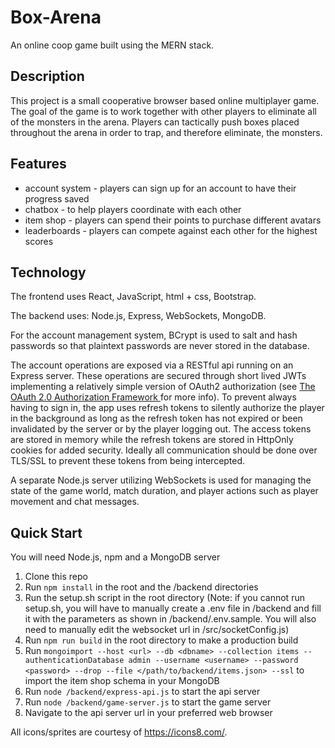 # Box-Arena
An online coop game built using the MERN stack.

## Description
This project is a small cooperative browser based online multiplayer game. The goal of the game is to work together with other players to eliminate all of the monsters in the arena. Players can tactically push boxes placed throughout the arena in order to trap, and therefore eliminate, the monsters.  

## Features 
- account system - players can sign up for an account to have their progress saved
- chatbox - to help players coordinate with each other
- item shop - players can spend their points to purchase different avatars
- leaderboards - players can compete against each other for the highest scores

## Technology
The frontend uses React, JavaScript, html + css, Bootstrap. 

The backend uses: Node.js, Express, WebSockets, MongoDB. 

For the account management system, BCrypt is used to salt and hash passwords so that plaintext passwords are never stored in the database. 

The account operations are exposed via a RESTful api running on an Express server. These operations are secured through short lived JWTs implementing a relatively simple version of OAuth2 authorization (see <a href="https://tools.ietf.org/html/rfc6749">The OAuth 2.0 Authorization Framework
</a> for more info). To prevent always having to sign in, the app uses refresh tokens to silently authorize the player in the background as long as the refresh token has not expired or been invalidated by the server or by the player logging out. The access tokens are stored in memory while the refresh tokens are stored in HttpOnly cookies for added security. Ideally all communication should be done over TLS/SSL to prevent these tokens from being intercepted.     

A separate Node.js server utilizing WebSockets is used for managing the state of the game world, match duration, and player actions such as player movement and chat messages. 

## Quick Start
You will need Node.js, npm and a MongoDB server
1. Clone this repo
2. Run `npm install` in the root and the /backend directories
3. Run the setup.sh script in the root directory (Note: if you cannot run setup.sh, you will have to manually create a .env file in /backend and fill it with the parameters as shown in /backend/.env.sample. You will also need to manually edit the websocket url in /src/socketConfig.js)
4. Run `npm run build` in the root directory to make a production build
5. Run `mongoimport --host <url> --db <dbname> --collection items --authenticationDatabase admin --username <username> --password <password> --drop --file </path/to/backend/items.json> --ssl` to import the item shop schema in your MongoDB
6. Run `node /backend/express-api.js` to start the api server
7. Run `node /backend/game-server.js` to start the game server
8. Navigate to the api server url in your preferred web browser


All icons/sprites are courtesy of https://icons8.com/.
